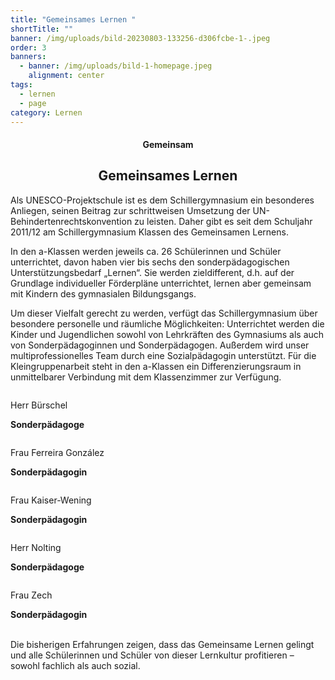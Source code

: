 ```yaml
---
title: "Gemeinsames Lernen "
shortTitle: ""
banner: /img/uploads/bild-20230803-133256-d306fcbe-1-.jpeg
order: 3
banners:
  - banner: /img/uploads/bild-1-homepage.jpeg
    alignment: center
tags:
  - lernen
  - page
category: Lernen
---
```

<center><div class="title"><h4>Gemeinsam</h4><h2>Gemeinsames Lernen</h2></div></center>

Als UNESCO-Projektschule ist es dem Schillergymnasium ein besonderes Anliegen, seinen Beitrag zur schrittweisen Umsetzung der UN-Behindertenrechtskonvention zu leisten. Daher gibt es seit dem Schuljahr 2011/12 am Schillergymnasium Klassen des Gemeinsamen Lernens. 

In den a-Klassen werden jeweils ca. 26 Schülerinnen und Schüler unterrichtet, davon haben vier bis sechs den sonderpädagogischen Unterstützungsbedarf „Lernen“. Sie werden zieldifferent, d.h. auf der Grundlage individueller Förderpläne unterrichtet, lernen aber gemeinsam mit Kindern des gymnasialen Bildungsgangs. 

Um dieser Vielfalt gerecht zu werden, verfügt das Schillergymnasium über besondere personelle und räumliche Möglichkeiten: Unterrichtet werden die Kinder und Jugendlichen sowohl von Lehrkräften des Gymnasiums als auch von Sonderpädagoginnen und Sonderpädagogen. Außerdem wird unser multiprofessionelles Team durch eine Sozialpädagogin unterstützt. Für die Kleingruppenarbeit steht in den a-Klassen ein Differenzierungsraum in unmittelbarer Verbindung mit dem Klassenzimmer zur Verfügung. 

<div class="person"><div><center><img src="/img/uploads/BÜR.jpg" alt=""></center><div class="description"><p>Herr Bürschel</p><p><b>Sonderpädagoge</b></p></div></div></div>

<div class="person"><div><center><img src="/img/uploads/FEG.jpg" alt=""></center><div class="description"><p>Frau Ferreira González</p><p><b>Sonderpädagogin</b></p></div></div></div>

<div class="person"><div><center><img src="/img/uploads/KWH.jpg" alt=""></center><div class="description"><p>Frau Kaiser-Wening</p><p><b>Sonderpädagogin</b></p></div></div></div>

<div class="person"><div><center><img src="/img/uploads/NOL.jpg" alt=""></center><div class="description"><p>Herr Nolting</p><p><b>Sonderpädagoge</b></p></div></div></div>

<div class="person"><div><center><img src="/img/uploads/ZEC.jpg" alt=""></center><div class="description"><p>Frau Zech</p><p><b>Sonderpädagogin</b></p></div></div></div>

\
Die bisherigen Erfahrungen zeigen, dass das Gemeinsame Lernen gelingt und alle Schülerinnen und Schüler von dieser Lernkultur profitieren – sowohl fachlich als auch sozial.